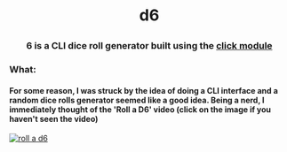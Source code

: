 <H1> <p align="center">
    d6 
  </p>
</H1>

<H3>
  <p align="center">
  6 is a CLI dice roll generator built using the  
  <a href="https://click.palletsprojects.com/en/8.0.x/">click module</a>
 </p>
</H3>

### What:<br>
#### For some reason, I was struck by the idea of doing a CLI interface and a random dice rolls generator seemed like a good idea. Being a nerd, I immediately thought of the 'Roll a D6' video (click on the image if you haven't seen the video)
[![roll a d6](https://github.com/hrokr/little-pyprojects/blob/main/d6/images/Gamers.png)](https://youtu.be/54VJWHL2K3I?t=38)
